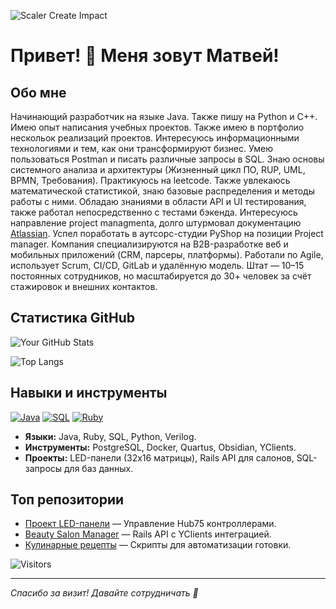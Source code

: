 

![Scaler Create Impact](https://media1.tenor.com/m/jHg-q58KgiYAAAAC/scaler-create-impact.gif)

# Привет! 👋 Меня зовут Матвей!
## Обо мне
Начинающий разработчик на языке Java. Также пишу на Python и С++. Имею опыт написания учебных проектов. Также имею в портфолио нескольок реализаций проектов. Интересуюсь информационными технологиями и тем, как они трансформируют бизнес. Умею пользоваться Postman и писать различные запросы в SQL. Знаю основы системного анализа и архитектуры (Жизненный цикл ПО, RUP, UML, BPMN, Требования). Практикуюсь на leetcode. Также увлекаюсь математической статистикой, знаю базовые распределения и методы работы с ними. Обладаю знаниями в области API и UI тестирования, также работал непосредственно с тестами бэкенда. Интересуюсь направление project managmenta, долго штурмовал документацию [Atlassian](https://www.atlassian.com/ru/agile#:~:text=Agile%20%E2%80%94%20%D1%8D%D1%82%D0%BE%20%D0%B3%D1%80%D1%83%D0%BF%D0%BF%D0%B0%20%D0%BC%D0%B5%D1%82%D0%BE%D0%B4%D0%BE%D0%BB%D0%BE%D0%B3%D0%B8%D0%B9%2C%20%D0%B2,%D0%B8%D1%82%D0%B5%D1%80%D0%B0%D1%86%D0%B8%D0%B8%20%D0%B8%D0%BB%D0%B8%20%D0%BE%D0%BF%D1%82%D0%B8%D0%BC%D0%B0%D0%BB%D1%8C%D0%BD%D1%8B%D0%B9%20%D1%80%D0%B0%D0%B7%D0%BC%D0%B5%D1%80%20%D0%BA%D0%BE%D0%BC%D0%B0%D0%BD%D0%B4%D1%8B). Успел поработать в аутсорс-студии PyShop на позиции  Project manager. Компания специализируются на B2B-разработке веб и мобильных приложений (CRM, парсеры, платформы). Работали по Agile, использует Scrum, CI/CD, GitLab и удалённую модель. Штат — 10–15 постоянных сотрудников, но масштабируется до 30+ человек за счёт стажировок и внешних контактов.



## Статистика GitHub
![Your GitHub Stats](https://github-readme-stats.vercel.app/api?username=matvejv&show_icons=true&theme=radical&hide_border=true)  <!-- Замените matvejv на ваш ник -->

![Top Langs](https://github-readme-stats.vercel.app/api/top-langs/?username=matvejv&layout=compact&theme=radical)  <!-- Топ языков по вашим репозиториям -->

## Навыки и инструменты
[![Java](https://img.shields.io/badge/Java-007396?style=flat&logo=java&logoColor=white)](https://java.com) [![SQL](https://img.shields.io/badge/SQL-4479A1?style=flat&logo=postgresql&logoColor=white)](https://postgresql.org) [![Ruby](https://img.shields.io/badge/Ruby-CC342D?style=flat&logo=ruby&logoColor=white)](https://ruby-lang.org)

- **Языки:** Java, Ruby, SQL, Python, Verilog.
- **Инструменты:** PostgreSQL, Docker, Quartus, Obsidian, YClients.
- **Проекты:** LED-панели (32x16 матрицы), Rails API для салонов, SQL-запросы для баз данных.

## Топ репозитории
- [Проект LED-панели](https://github.com/matvejv/led-panel) — Управление Hub75 контроллерами.
- [Beauty Salon Manager](https://github.com/matvejv/salon-api) — Rails API с YClients интеграцией.
- [Кулинарные рецепты](https://github.com/matvejv/recipes) — Скрипты для автоматизации готовки.

![Visitors](https://komarev.com/ghpvc/?username=matvejv&color=green)  <!-- Счетчик посетителей, обновляется автоматически -->

---
*Спасибо за визит! Давайте сотрудничать 🚀*
